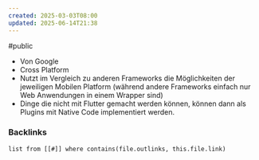 ```yaml
---
created: 2025-03-03T08:00
updated: 2025-06-14T21:38
---
```

#public
- Von Google
- Cross Platform
- Nutzt im Vergleich zu anderen Frameworks die Möglichkeiten der jeweiligen Mobilen Platform (während andere Frameworks einfach nur Web Anwendungen in einem Wrapper sind)
- Dinge die nicht mit Flutter gemacht werden können, können dann als Plugins mit Native Code implementiert werden.

### Backlinks
```dataview 
list from [[#]] where contains(file.outlinks, this.file.link)
```

